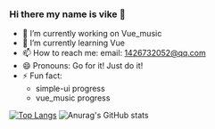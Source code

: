 ### Hi there my name is vike 👋

- 🔭 I’m currently working on Vue_music
- 🌱 I’m currently learning Vue
- 📫 How to reach me: email: 1426732052@qq.com
- 😄 Pronouns: Go for it! Just do it!
- ⚡ Fun fact:
  + simple-ui progress
  + vue_music progress

[![Top Langs](https://github-readme-stats.vercel.app/api/top-langs/?username=sdhushu)](https://github.com/anuraghazra/github-readme-stats)
![Anurag's GitHub stats](https://github-readme-stats.vercel.app/api?username=sdhushu&count_private=true)

